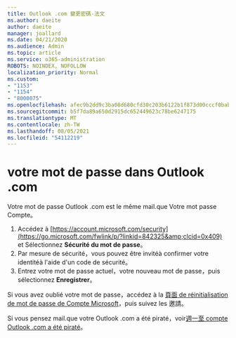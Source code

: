 ```yaml
---
title: Outlook .com 變更密碼-法文
ms.author: daeite
author: daeite
manager: joallard
ms.date: 04/21/2020
ms.audience: Admin
ms.topic: article
ms.service: o365-administration
ROBOTS: NOINDEX, NOFOLLOW
localization_priority: Normal
ms.custom:
- "1153"
- "1154"
- "8000075"
ms.openlocfilehash: afec9b2dd9c3ba08d680cfd30c203b6122b1f873d00cccf0bab9e4fb73d88533
ms.sourcegitcommit: b5f7da89a650d2915dc652449623c78be6247175
ms.translationtype: MT
ms.contentlocale: zh-TW
ms.lasthandoff: 08/05/2021
ms.locfileid: "54112219"
---
```

# <a name="changer-votre-mot-de-passe-dans-outlookcom"></a>votre mot de passe dans Outlook .com

Votre mot de passe Outlook .com est le même mail.que Votre mot passe Compte。

1. Accédez à [https://account.microsoft.com/security](https://go.microsoft.com/fwlink/p/?linkid=842325&amp;clcid=0x409) et Sélectionnez **Sécurité du mot de passe**。
2. Par mesure de sécurité，vous pouvez être invitéà confirmer votre identitéà l'aide d'un code de sécurité。
3. Entrez votre mot de passe actuel，votre nouveau mot de passe，puis sélectionnez **Enregistrer**。

Si vous avez oublié votre mot de passe，accédez à la [頁面 de réinitialisation de mot de passe de Compte Microsoft](https://go.microsoft.com/fwlink/p/?linkid=841909)，puis suivez les 邀請。

Si vous pensez mail.que votre Outlook .com a été piraté，voir[週一至 compte Outlook .com a été piraté](https://support.office.com/fr-fr/article/mon-compte-outlook-com-a-été-piraté-35993ac5-ac2f-494e-aacb-5232dda453d8?wt.mc_id=Office_Outlook_com_Alchemy)。